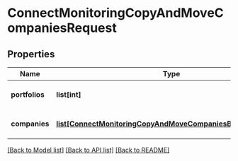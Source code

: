 # ConnectMonitoringCopyAndMoveCompaniesRequest

## Properties
Name | Type | Description | Notes
------------ | ------------- | ------------- | -------------
**portfolios** | **list[int]** | Comma separated portfolioId(s). | 
**companies** | [**list[ConnectMonitoringCopyAndMoveCompaniesBodyCompanies]**](ConnectMonitoringCopyAndMoveCompaniesBodyCompanies.md) | Array of companies to copy. | [optional] 

[[Back to Model list]](../README.md#documentation-for-models) [[Back to API list]](../README.md#documentation-for-api-endpoints) [[Back to README]](../README.md)

